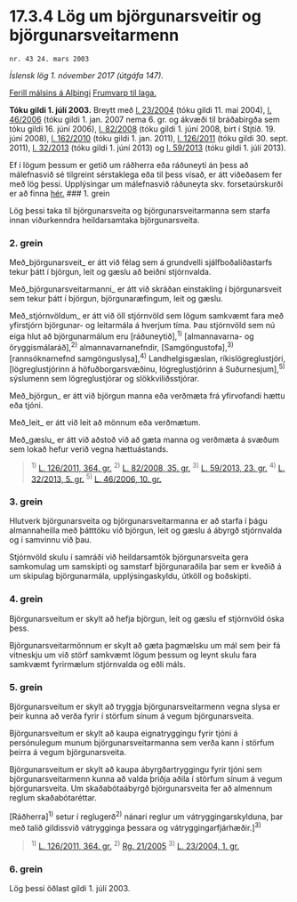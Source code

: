# 17.3.4 Lög um björgunarsveitir og björgunarsveitarmenn

`nr. 43 24. mars 2003`

_Íslensk lög 1. nóvember 2017 (útgáfa 147)._

[Ferill málsins á Alþingi](https://www.althingi.is/thingstorf/thingmalalistar-eftir-thingum/ferill/?ltg=128&mnr=375)
[Frumvarp til laga.](https://www.althingi.is/altext/128/s/0427.html)

**Tóku gildi 1. júlí 2003.**
Breytt með
[l. 23/2004](https://althingi.is/altext/stjt/2004.023.html) (tóku gildi 11. maí 2004),
[l. 46/2006](https://althingi.is/altext/stjt/2006.046.html) (tóku gildi 1. jan. 2007 nema 6. gr. og ákvæði til bráðabirgða sem tóku gildi 16. júní 2006),
[l. 82/2008](https://althingi.is/altext/stjt/2008.082.html) (tóku gildi 1. júní 2008, birt í Stjtíð. 19. júní 2008),
[l. 162/2010](https://althingi.is/altext/stjt/2010.162.html) (tóku gildi 1. jan. 2011),
[l. 126/2011](https://althingi.is/altext/stjt/2011.126.html) (tóku gildi 30. sept. 2011),
[l. 32/2013](https://althingi.is/altext/stjt/2013.032.html) (tóku gildi 1. júní 2013) og
[l. 59/2013](https://althingi.is/altext/stjt/2013.059.html) (tóku gildi 1. júlí 2013).

Ef í lögum þessum er getið um ráðherra eða ráðuneyti án þess að málefnasvið sé tilgreint sérstaklega eða til þess vísað, er átt viðeðasem fer með lög þessi. Upplýsingar um málefnasvið ráðuneyta skv. forsetaúrskurði er að finna [hér.](2017015.md) ### 1. grein



Lög þessi taka til björgunarsveita og björgunarsveitarmanna sem starfa innan viðurkenndra heildarsamtaka björgunarsveita.

### 2. grein



Með_björgunarsveit_ er átt við félag sem á grundvelli sjálfboðaliðastarfs tekur þátt í björgun, leit og gæslu að beiðni stjórnvalda.

Með_björgunarsveitarmanni_ er átt við skráðan einstakling í björgunarsveit sem tekur þátt í björgun, björgunaræfingum, leit og gæslu.

Með_stjórnvöldum_ er átt við öll stjórnvöld sem lögum samkvæmt fara með yfirstjórn björgunar- og leitarmála á hverjum tíma. Þau stjórnvöld sem nú eiga hlut að björgunarmálum eru [ráðuneytið],<sup>1)</sup> [almannavarna- og öryggismálaráð],<sup>2)</sup> almannavarnanefndir, [Samgöngustofa],<sup>3)</sup> [rannsóknarnefnd samgönguslysa],<sup>4)</sup> Landhelgisgæslan, ríkislögreglustjóri, [lögreglustjórinn á höfuðborgarsvæðinu, lögreglustjórinn á Suðurnesjum],<sup>5)</sup> sýslumenn sem lögreglustjórar og slökkviliðsstjórar.

Með_björgun_ er átt við björgun manna eða verðmæta frá yfirvofandi hættu eða tjóni.

Með_leit_ er átt við leit að mönnum eða verðmætum.

Með_gæslu_ er átt við aðstoð við að gæta manna og verðmæta á svæðum sem lokað hefur verið vegna hættuástands.

> <sup>1)</sup> [L. 126/2011, 364. gr.](https://althingi.is/altext/stjt/2011.126.html) <sup>2)</sup> [L. 82/2008, 35. gr.](https://althingi.is/altext/stjt/2008.082.html#G35) <sup>3)</sup> [L. 59/2013, 23. gr.](https://althingi.is/altext/stjt/2013.059.html) <sup>4)</sup> [L. 32/2013, 5. gr.](https://althingi.is/altext/stjt/2013.032.html) <sup>5)</sup> [L. 46/2006, 10. gr.](https://althingi.is/altext/stjt/2006.046.html)

### 3. grein



Hlutverk björgunarsveita og björgunarsveitarmanna er að starfa í þágu almannaheilla með þátttöku við björgun, leit og gæslu á ábyrgð stjórnvalda og í samvinnu við þau.

Stjórnvöld skulu í samráði við heildarsamtök björgunarsveita gera samkomulag um samskipti og samstarf björgunaraðila þar sem er kveðið á um skipulag björgunarmála, upplýsingaskyldu, útköll og boðskipti.

### 4. grein



Björgunarsveitum er skylt að hefja björgun, leit og gæslu ef stjórnvöld óska þess.

Björgunarsveitarmönnum er skylt að gæta þagmælsku um mál sem þeir fá vitneskju um við störf samkvæmt lögum þessum og leynt skulu fara samkvæmt fyrirmælum stjórnvalda og eðli máls.

### 5. grein



Björgunarsveitum er skylt að tryggja björgunarsveitarmenn vegna slysa er þeir kunna að verða fyrir í störfum sínum á vegum björgunarsveita.

Björgunarsveitum er skylt að kaupa eignatryggingu fyrir tjóni á persónulegum munum björgunarsveitarmanna sem verða kann í störfum þeirra á vegum björgunarsveita.

Björgunarsveitum er skylt að kaupa ábyrgðartryggingu fyrir tjóni sem björgunarsveitarmenn kunna að valda þriðja aðila í störfum sínum á vegum björgunarsveita. Um skaðabótaábyrgð björgunarsveita fer að almennum reglum skaðabótaréttar.

[Ráðherra]<sup>1)</sup> setur í reglugerð<sup>2)</sup> nánari reglur um vátryggingarskylduna, þar með talið gildissvið vátrygginga þessara og vátryggingarfjárhæðir.]<sup>3)</sup> 

> <sup>1)</sup> [L. 126/2011, 364. gr.](https://althingi.is/altext/stjt/2011.126.html) <sup>2)</sup> [Rg. 21/2005](https://althingi.ishttps://www.reglugerd.is/reglugerdir/allar/nr/021-2005) <sup>3)</sup> [L. 23/2004, 1. gr.](https://althingi.is/altext/stjt/2004.023.html)

### 6. grein

Lög þessi öðlast gildi 1. júlí 2003.
